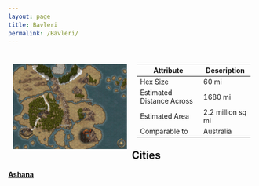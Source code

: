 ```yaml
---
layout: page
title: Bavleri
permalink: /Bavleri/
---
```


<div style="float: left; width: 50%;">
<div style="padding: 10px">

![Map of bavleri](Bavleri.jpg "Map of Bavleri")

</div>
</div>
<div style="float: right; width: 50%;">
<div style="padding: 10px">

| Attribute | Description |
| --- | ----- |
| Hex Size | 60 mi |
| Estimated Distance Across | 1680 mi |
| Estimated Area | 2.2 million sq mi |
| Comparable to | Australia |


</div>
</div>

## Cities

[**Ashana**](Tuulsa/Ashana/Ashana.md)